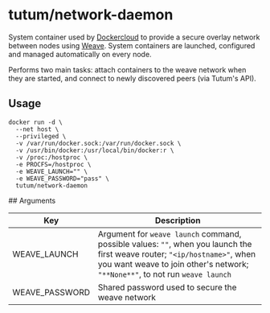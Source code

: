 tutum/network-daemon
==================

System container used by [Dockercloud](https://cloud.docker.com/) to provide a secure overlay network between nodes using [Weave](http://weave.works/net/). System containers are launched, configured and managed automatically on every node.

Performs two main tasks: attach containers to the weave network when they are started, and connect to newly discovered peers (via Tutum's API).


## Usage

    docker run -d \
      --net host \
      --privileged \
      -v /var/run/docker.sock:/var/run/docker.sock \
      -v /usr/bin/docker:/usr/local/bin/docker:r \
      -v /proc:/hostproc \
      -e PROCFS=/hostproc \
      -e WEAVE_LAUNCH="" \
      -e WEAVE_PASSWORD="pass" \
      tutum/network-daemon


## Arguments

Key | Description
----|------------
WEAVE_LAUNCH | Argument for `weave launch` command, possible values: `""`, when you launch the first weave router; `"<ip/hostname>"`, when you want weave to join other's network; `"**None**"`, to not run `weave launch`
WEAVE_PASSWORD | Shared password used to secure the weave network
